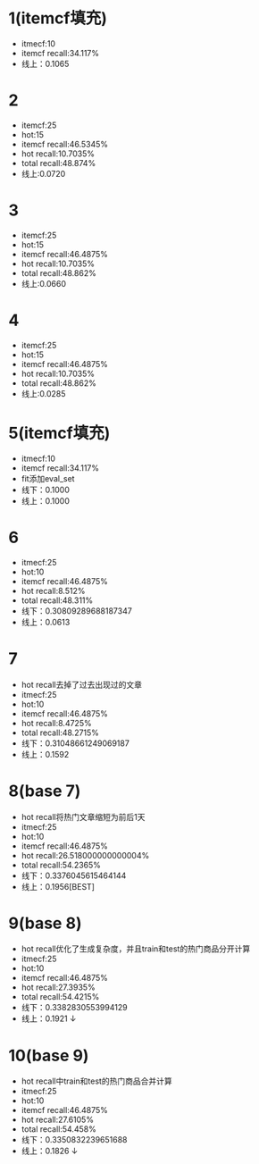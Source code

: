 # 1(itemcf填充)
- itmecf:10
- itemcf recall:34.117%
- 线上：0.1065

# 2
- itemcf:25
- hot:15
- itemcf recall:46.5345%
- hot recall:10.7035%
- total recall:48.874%
- 线上:0.0720

# 3
- itemcf:25
- hot:15
- itemcf recall:46.4875%
- hot recall:10.7035%
- total recall:48.862%
- 线上:0.0660

# 4
- itemcf:25
- hot:15
- itemcf recall:46.4875%
- hot recall:10.7035%
- total recall:48.862%
- 线上:0.0285

# 5(itemcf填充)
- itmecf:10
- itemcf recall:34.117%
- fit添加eval_set
- 线下：0.1000
- 线上：0.1000

# 6
- itmecf:25
- hot:10
- itemcf recall:46.4875%
- hot recall:8.512%
- total recall:48.311%
- 线下：0.30809289688187347
- 线上：0.0613

# 7
- hot recall去掉了过去出现过的文章
- itmecf:25
- hot:10
- itemcf recall:46.4875%
- hot recall:8.4725%
- total recall:48.2715%
- 线下：0.31048661249069187
- 线上：0.1592

# 8(base 7)
- hot recall将热门文章缩短为前后1天
- itmecf:25
- hot:10
- itemcf recall:46.4875%
- hot recall:26.518000000000004%
- total recall:54.2365%
- 线下：0.3376045615464144
- 线上：0.1956[BEST]

# 9(base 8)
- hot recall优化了生成复杂度，并且train和test的热门商品分开计算
- itmecf:25
- hot:10
- itemcf recall:46.4875%
- hot recall:27.3935%
- total recall:54.4215%
- 线下：0.3382830553994129
- 线上：0.1921 ↓

# 10(base 9)
- hot recall中train和test的热门商品合并计算
- itmecf:25
- hot:10
- itemcf recall:46.4875%
- hot recall:27.6105%
- total recall:54.458%
- 线下：0.3350832239651688
- 线上：0.1826 ↓
